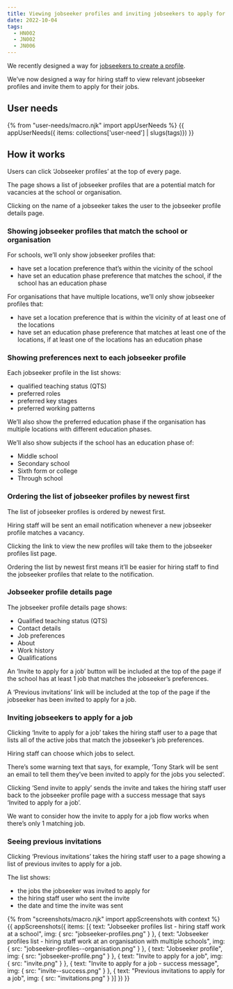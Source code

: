 ```yaml
---
title: Viewing jobseeker profiles and inviting jobseekers to apply for a job
date: 2022-10-04
tags:
  - HN002
  - JN002
  - JN006
---
```



We recently designed a way for [jobseekers to create a profile](/creating-a-jobseeker-profile-iteration-2).

We’ve now designed a way for hiring staff to view relevant jobseeker profiles and invite them to apply for their jobs.


## User needs

{% from "user-needs/macro.njk" import appUserNeeds %}
{{ appUserNeeds({ items: collections['user-need'] | slugs(tags)}) }}

## How it works

Users can click ‘Jobseeker profiles’ at the top of every page.

The page shows a list of jobseeker profiles that are a potential match for vacancies at the school or organisation.

Clicking on the name of a jobseeker takes the user to the jobseeker profile details page.
### Showing jobseeker profiles that match the school or organisation

For schools, we’ll only show jobseeker profiles that:

- have set a location preference that’s within the vicinity of the school
- have set an education phase preference that matches the school, if the school has an education phase

For organisations that have multiple locations, we’ll only show jobseeker profiles that:

- have set a location preference that is within the vicinity of at least one of the locations
- have set an education phase preference that matches at least one of the locations, if at least one of the locations has an education phase

### Showing preferences next to each jobseeker profile

Each jobseeker profile in the list shows:

- qualified teaching status (QTS)
- preferred roles
- preferred key stages
- preferred working patterns

We’ll also show the preferred education phase if the organisation has multiple locations with different education phases.

We’ll also show subjects if the school has an education phase of:

- Middle school
- Secondary school
- Sixth form or college
- Through school

### Ordering the list of jobseeker profiles by newest first

The list of jobseeker profiles is ordered by newest first.

Hiring staff will be sent an email notification whenever a new jobseeker profile matches a vacancy.

Clicking the link to view the new profiles will take them to the jobseeker profiles list page.

Ordering the list by newest first means it’ll be easier for hiring staff to find the jobseeker profiles that relate to the notification.

### Jobseeker profile details page

The jobseeker profile details page shows:

- Qualified teaching status (QTS)
- Contact details
- Job preferences
- About
- Work history
- Qualifications

An ‘Invite to apply for a job’ button will be included at the top of the page if the school has at least 1 job that matches the jobseeker’s preferences.

A ‘Previous invitations’ link will be included at the top of the page if the jobseeker has been invited to apply for a job.

### Inviting jobseekers to apply for a job

Clicking ‘Invite to apply for a job’ takes the hiring staff user to a page that lists all of the active jobs that match the jobseeker’s job preferences.

Hiring staff can choose which jobs to select.

There’s some warning text that says, for example, ‘Tony Stark will be sent an email to tell them they’ve been invited to apply for the jobs you selected’.

Clicking ‘Send invite to apply’ sends the invite and takes the hiring staff user back to the jobseeker profile page with a success message that says ‘Invited to apply for a job’.

We want to consider how the invite to apply for a job flow works when there’s only 1 matching job.
### Seeing previous invitations

Clicking ‘Previous invitations’ takes the hiring staff user to a page showing a list of previous invites to apply for a job.

The list shows:

- the jobs the jobseeker was invited to apply for
- the hiring staff user who sent the invite
- the date and time the invite was sent

{% from "screenshots/macro.njk" import appScreenshots with context %}
{{ appScreenshots({
  items: [{
    text: "Jobseeker profiles list - hiring staff work at a school",
    img: { src: "jobseeker-profiles.png" }
  }, {
    text: "Jobseeker profiles list - hiring staff work at an organisation with multiple schools",
    img: { src: "jobseeker-profiles--organisation.png" }
  }, {
    text: "Jobseeker profile",
    img: { src: "jobseeker-profile.png" }
  }, {
    text: "Invite to apply for a job",
    img: { src: "invite.png" }
  }, {
    text: "Invite to apply for a job - success message",
    img: { src: "invite--success.png" }
  }, {
    text: "Previous invitations to apply for a job",
    img: { src: "invitations.png" }
  }]
}) }}
